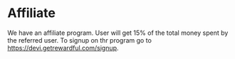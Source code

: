# Affiliate

We have an affiliate program. User will get 15% of the total money spent by the referred user. To signup on thr program go to https://devi.getrewardful.com/signup.
